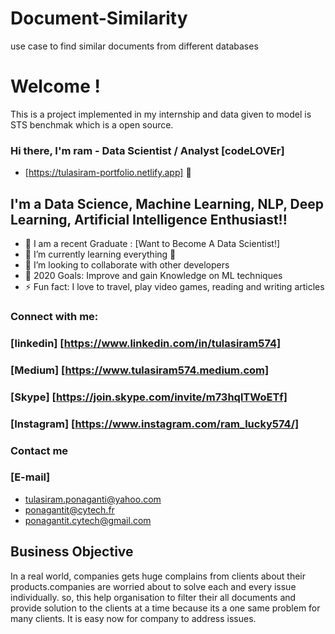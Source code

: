 # Document-Similarity
use case to find similar documents from different databases
# Welcome !
This is a project implemented in my internship and data given to model is STS benchmak which is a open source.
### Hi there, I'm ram - Data Scientist / Analyst [codeLOVEr]

* [https://tulasiram-portfolio.netlify.app] 👋


## I'm a Data Science, Machine Learning, NLP, Deep Learning, Artificial Intelligence Enthusiast!!

- 🔭 I am a recent Graduate : [Want to Become A Data Scientist!]
- 🌱 I’m currently learning everything 🤣
- 👯 I’m looking to collaborate with other developers
- 🥅 2020 Goals: Improve and gain Knowledge on ML techniques
- ⚡ Fun fact: I love to travel, play video games, reading and writing articles

### Connect with me:

### [linkedin] [https://www.linkedin.com/in/tulasiram574]
### [Medium] [https://www.tulasiram574.medium.com]
### [Skype] [https://join.skype.com/invite/m73hqlTWoETf]
### [Instagram] [https://www.instagram.com/ram_lucky574/]

### Contact me
### [E-mail]
* tulasiram.ponaganti@yahoo.com
* ponagantit@cytech.fr
* ponagantit.cytech@gmail.com


## Business Objective

In a real world, companies gets huge complains from clients about their products.companies are worried about to solve 
each and every issue individually. so, this help organisation to filter their all documents and provide solution to the
clients at a time because its a one same problem for many clients. It is easy now for company to address issues.
